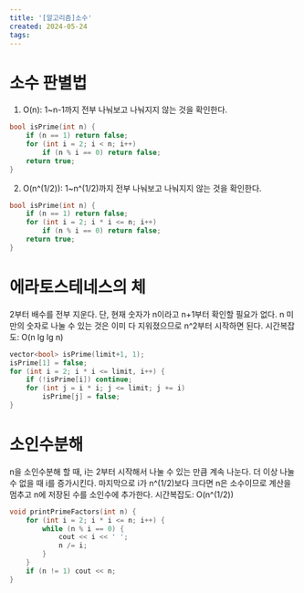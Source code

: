 ```yaml
---
title: '[알고리즘]소수'
created: 2024-05-24
tags:
---
```


# 소수 판별법
1. O(n): 1~n-1까지 전부 나눠보고 나눠지지 않는 것을 확인한다.
```cpp
bool isPrime(int n) {
	if (n == 1) return false;
	for (int i = 2; i < n; i++)
		if (n % i == 0) return false;
	return true;
}
```

2. O(n^(1/2)): 1~n^(1/2)까지 전부 나눠보고 나눠지지 않는 것을 확인한다.
```cpp
bool isPrime(int n) {
	if (n == 1) return false;
	for (int i = 2; i * i <= n; i++)
		if (n % i == 0) return false;
	return true;
}
```

# 에라토스테네스의 체
2부터 배수를 전부 지운다. 단, 현재 숫자가 n이라고 n+1부터 확인할 필요가 없다. n 미만의 숫자로 나눌 수 있는 것은 이미 다 지워졌으므로 n^2부터 시작하면 된다.
시간복잡도: O(n lg lg n)
```cpp
vector<bool> isPrime(limit+1, 1);
isPrime[1] = false;
for (int i = 2; i * i <= limit, i++) {
	if (!isPrime[i]) continue;
	for (int j = i * i; j <= limit; j += i)
		isPrime[j] = false;
}
```

# 소인수분해
n을 소인수분해 할 때, i는 2부터 시작해서 나눌 수 있는 만큼 계속 나눈다. 더 이상 나눌 수 없을 때 i를 증가시킨다. 마지막으로 i가 n^(1/2)보다 크다면 n은 소수이므로 계산을 멈추고 n에 저장된 수를 소인수에 추가한다.
시간복잡도: O(n^(1/2))
```cpp
void printPrimeFactors(int n) {
	for (int i = 2; i * i <= n; i++) {
		while (n % i == 0) {
			cout << i << ' ';
			n /= i;
		}
	}
	if (n != 1) cout << n;
}
```

